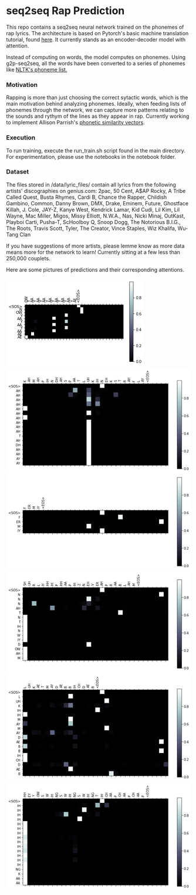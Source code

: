 # seq2seq Rap Prediction
This repo contains a seq2seq neural network trained on the phonemes of rap lyrics. The architecture is based on Pytorch's basic machine translation tutorial, found [here](https://pytorch.org/tutorials/intermediate/seq2seq_translation_tutorial.html). It currently stands as an encoder-decoder model with attention. 

Instead of computing on words, the model computes on phonemes. Using g2p-seq2seq, all the words have been converted to a series of phonemes like [NLTK's phoneme list.](http://www.nltk.org/_modules/nltk/corpus/reader/cmudict.html)

### Motivation
Rapping is more than just choosing the correct sytactic words, which is the main motivation behind analyzing phonemes. Ideally, when feeding lists of phonemes through the network, we can capture more patterns relating to the sounds and rythym of the lines as they appear in rap. Currently working to implement Allison Parrish's [phonetic similarity vectors](https://github.com/aparrish/phonetic-similarity-vectors).

### Execution
To run training, execute the run_train.sh script found in the main directory. For experimentation, please use the notebooks in the notebook folder. 


### Dataset
The files stored in /data/lyric_files/ contain all lyrics from the following artists' discographies on genius.com:
2pac, 50 Cent, A$AP Rocky, A Tribe Called Quest, Busta Rhymes, Cardi B, Chance the Rapper, Childish Gambino, Common, Danny Brown, DMX, Drake, Eminem, Future, Ghostface Killah, J. Cole, JAY-Z, Kanye West, Kendrick Lamar, Kid Cudi, Lil Kim, Lil Wayne, Mac Miller, Migos, Missy Elliott, N.W.A., Nas, Nicki Minaj, OutKast, Playboi Carti, Pusha-T, ScHoolboy Q, Snoop Dogg, The Notorious B.I.G., The Roots, Travis Scott, Tyler, The Creator, Vince Staples, Wiz Khalifa, Wu-Tang Clan

If you have suggestions of more artists, please lemme know as more data means more for the network to learn! Currently sitting at a few less than 250,000 couplets. 

Here are some pictures of predictions and their corresponding attentions. 

![output 1](https://raw.githubusercontent.com/maxisawesome/seq2seq_raplyrics/master/imgs/nn_out1.png)
![output 2](https://github.com/maxisawesome/seq2seq_raplyrics/blob/master/nn_out2.png)
![output 3](https://github.com/maxisawesome/seq2seq_raplyrics/blob/master/nn_out3.png)
![output 4](https://github.com/maxisawesome/seq2seq_raplyrics/blob/master/nn_out4.png)
![output 5](https://github.com/maxisawesome/seq2seq_raplyrics/blob/master/nn_out5.png)
![output 6](https://github.com/maxisawesome/seq2seq_raplyrics/blob/master/nn_out6.png)
